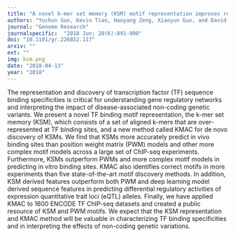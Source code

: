 ```yaml
---
title: "A novel k-mer set memory (KSM) motif representation improves regulatory variant prediction"
authors: "Yuchun Guo, Kevin Tian, Haoyang Zeng, Xiaoyun Guo, and David K. Gifford"
journal: "Genome Research"
journalspecific:  "2018 Jun; 28(6):891-900"
doi: "10.1101/gr.226852.117"
arxiv: ""
ext: ""
img: ksm.png
date: "2018-04-13"
year: "2018"
---
```


The representation and discovery of transcription factor (TF) sequence binding specificities is critical for understanding gene regulatory networks and interpreting the impact of disease-associated non-coding genetic variants. We present a novel TF binding motif representation, the k-mer set memory (KSM), which consists of a set of aligned k-mers that are over-represented at TF binding sites, and a new method called KMAC for de novo discovery of KSMs. We find that KSMs more accurately predict in vivo binding sites than position weight matrix (PWM) models and other more complex motif models across a large set of ChIP-seq experiments. Furthermore, KSMs outperform PWMs and more complex motif models in predicting in vitro binding sites. KMAC also identifies correct motifs in more experiments than five state-of-the-art motif discovery methods. In addition, KSM derived features outperform both PWM and deep learning model derived sequence features in predicting differential regulatory activities of expression quantitative trait loci (eQTL) alleles. Finally, we have applied KMAC to 1600 ENCODE TF ChIP-seq datasets and created a public resource of KSM and PWM motifs. We expect that the KSM representation and KMAC method will be valuable in characterizing TF binding specificities and in interpreting the effects of non-coding genetic variations.
